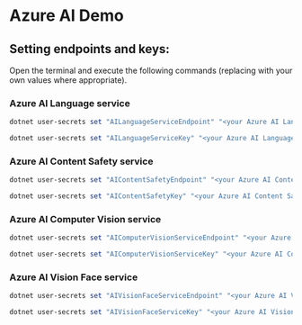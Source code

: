 # Azure AI Demo

## Setting endpoints and keys:
Open the terminal and execute the following commands (replacing with your own values where appropriate).
### Azure AI Language service
```powershell
dotnet user-secrets set "AILanguageServiceEndpoint" "<your Azure AI Language service endpoint URI>" --project '<the full path to Azure AI Demo.csproj>'
```
```powershell
dotnet user-secrets set "AILanguageServiceKey" "<your Azure AI Language service access key>" --project '<the full path to Azure AI Demo.csproj>'
```
### Azure AI Content Safety service
```powershell
dotnet user-secrets set "AIContentSafetyEndpoint" "<your Azure AI Content Safety service endpoint URI>" --project '<the full path to Azure AI Demo.csproj>'
```
```powershell
dotnet user-secrets set "AIContentSafetyKey" "<your Azure AI Content Safety service access key>" --project '<the full path to Azure AI Demo.csproj>'
```
### Azure AI Computer Vision service
```powershell
dotnet user-secrets set "AIComputerVisionServiceEndpoint" "<your Azure AI Computer Vision service endpoint URI>" --project '<the full path to Azure AI Demo.csproj>'
```
```powershell
dotnet user-secrets set "AIComputerVisionServiceKey" "<your Azure AI Computer Vision service access key>" --project '<the full path to Azure AI Demo.csproj>'
```
### Azure AI Vision Face service
```powershell
dotnet user-secrets set "AIVisionFaceServiceEndpoint" "<your Azure AI Vision Face service endpoint URI>" --project '<the full path to Azure AI Demo.csproj>'
```
```powershell
dotnet user-secrets set "AIVisionFaceServiceKey" "<your Azure AI Vision Face service access key>" --project '<the full path to Azure AI Demo.csproj>'
```